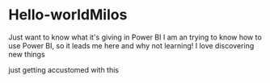 # Hello-worldMilos
Just want to know what it's giving in Power BI
I am an trying to know how to use Power BI, so it leads me here and why not learning!
I love discovering new things 

just getting accustomed with this
